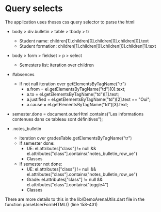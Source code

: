# Query selects
The application uses theses css query selector to parse the html

- body > div.bulletin > table > tbody > tr
  - Student name: children[1].children[0].children[0].children[0].text
  - Student formation: children[1].children[0].children[0].children[1].text
  
- body > form > fieldset > p > select
  - Semesters list: iteration over children
 
- \#absences
  - If not null iteration over getElementsByTagName("tr")
    - a.from = el.getElementsByTagName("td")[0].text;
    - a.to = el.getElementsByTagName("td")[1].text;
    - a.justified = el.getElementsByTagName("td")[2].text == "Oui";
    - a.cause = el.getElementsByTagName("td")[3].text;

- semester.done = document.outerHtml.contains("Les informations contenues dans ce tableau sont définitives");

- .notes_bulletin
  - iteration over gradesTable.getElementsByTagName("tr")
  - If semester done:
    - UE: el.attributes["class"] != null && el.attributes["class"].contains("notes_bulletin_row_ue")
    - Classes
  - If semester not done:
    - UE: el.attributes["class"] != null && el.attributes["class"].contains("notes_bulletin_row_ue")
    - Grade: el.attributes["class"] != null && el.attributes["class"].contains("toggle4")
    - Classes

There are more details to this in the lib/DemoArenaUtils.dart file in the function parseUserFormHTML() (line 158-431) 